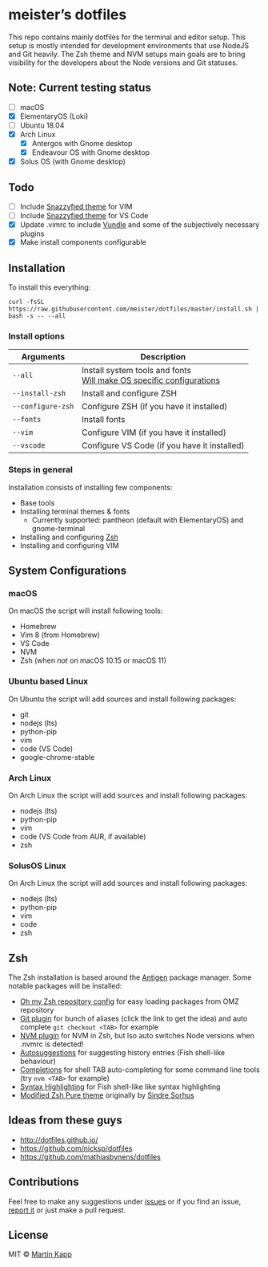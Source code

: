 # meister’s dotfiles

This repo contains mainly dotfiles for the terminal and editor setup. This setup is mostly intended
for development environments that use NodeJS and Git heavily. The Zsh theme and NVM setups main
goals are to bring visibility for the developers about the Node versions and Git statuses.

## Note: Current testing status
* [ ] macOS
* [x] ElementaryOS (Loki)
* [ ] Ubuntu 18.04
* [x] Arch Linux
  * [x] Antergos with Gnome desktop
  * [x] Endeavour OS with Gnome desktop
* [x] Solus OS (with Gnome desktop)

## Todo
* [ ] Include [Snazzyfied theme](https://github.com/meister/vim-snazzyfied) for VIM
* [ ] Include [Snazzyfied theme](https://github.com/meister/vscode-snazzyfied) for VS Code
* [x] Update .vimrc to include [Vundle](https://github.com/VundleVim/Vundle.vim) and some of the
  subjectively necessary plugins
* [x] Make install components configurable

## Installation

To install this everything:
```
curl -fsSL https://raw.githubusercontent.com/meister/dotfiles/master/install.sh | bash -s -- --all
```

### Install options

| Arguments           | Description
|---|---
| `--all`             | Install system tools and fonts<br>[Will make OS specific configurations](#system-configurations)
| `--install-zsh`     | Install and configure ZSH
| `--configure-zsh`   | Configure ZSH (if you have it installed)
| `--fonts`           | Install fonts
| `--vim`             | Configure VIM (if you have it installed)
| `--vscode`          | Configure VS Code (if you have it installed)

### Steps in general

Installation consists of installing few components:
* Base tools
* Installing terminal themes & fonts
  * Currently supported: pantheon (default with ElementaryOS) and gnome-terminal
* Installing and configuring [Zsh](http://zsh.sourceforge.net)
* Installing and configuring VIM

## System Configurations

### macOS

On macOS the script will install following tools:
* Homebrew
* Vim 8 (from Homebrew)
* VS Code
* NVM
* Zsh (when *not* on macOS 10.15 or macOS 11)

### Ubuntu based Linux

On Ubuntu the script will add sources and install following packages:
* git
* nodejs (lts)
* python-pip
* vim
* code (VS Code)
* google-chrome-stable

### Arch Linux

On Arch Linux the script will add sources and install following packages:
* nodejs (lts)
* python-pip
* vim
* code (VS Code from AUR, if available)
* zsh

### SolusOS Linux

On Arch Linux the script will add sources and install following packages:
* nodejs (lts)
* python-pip
* vim
* code
* zsh

## Zsh

The Zsh installation is based around the [Antigen](http://antigen.sharats.me) package manager.
Some notable packages will be installed:
* [Oh my Zsh repository config](https://github.com/robbyrussell/oh-my-zsh)
  for easy loading packages from OMZ repository
* [Git plugin](https://github.com/robbyrussell/oh-my-zsh/wiki/Plugin:git)
  for bunch of aliases (click the link to get the idea) and auto complete `git checkout <TAB>`
  for example
* [NVM plugin](https://github.com/lukechilds/zsh-nvm)
  for NVM in Zsh, but lso auto switches Node versions when .nvmrc is detected!
* [Autosuggestions](https://github.com/zsh-users/zsh-autosuggestions)
  for suggesting history entries (Fish shell-like behaviour)
* [Completions](https://github.com/zsh-users/zsh-completions)
  for shell TAB auto-completing for some command line tools (try `nvm <TAB>` for example)
* [Syntax Highlighting](https://github.com/zsh-users/zsh-syntax-highlighting)
  for Fish shell-like like syntax highlighting
* [Modified Zsh Pure theme](https://github.com/meister/pure)
  originally by [Sindre Sorhus](https://github.com/sindresorhus/pure)

## Ideas from these guys
* http://dotfiles.github.io/
* https://github.com/nicksp/dotfiles
* https://github.com/mathiasbynens/dotfiles

## Contributions

Feel free to make any suggestions under [issues](https://github.com/meister/dotfiles/issues/new?labels=enhancement)
or if you find an issue, [report it](https://github.com/meister/dotfiles/issues/new?labels=bug) or just make a pull request.

## License

MIT © [Martin Kapp](https://github.com/meister)
